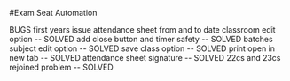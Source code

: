 #Exam Seat Automation

BUGS
first years issue 
attendance sheet from and to date
classroom edit option -- SOLVED
add close button and timer safety -- SOLVED
batches subject edit option -- SOLVED
save class option -- SOLVED
print open in new tab -- SOLVED
attendance sheet signature -- SOLVED
22cs and 23cs rejoined problem -- SOLVED